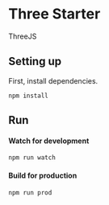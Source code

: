 # Three Starter

ThreeJS


## Setting up
First, install dependencies.

	npm install

## Run
#### Watch for development

	npm run watch

#### Build for production

	npm run prod
